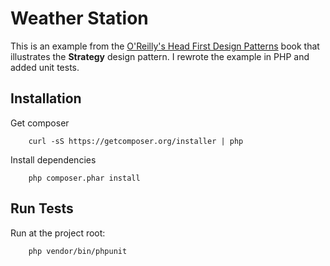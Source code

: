 # Weather Station

This is an example from the [O'Reilly's Head First Design Patterns](http://shop.oreilly.com/product/9780596007126.do) book that illustrates
the **Strategy** design pattern. I rewrote the example in PHP and added unit tests.

## Installation

Get composer

        curl -sS https://getcomposer.org/installer | php

Install dependencies

        php composer.phar install

## Run Tests

Run at the project root:

        php vendor/bin/phpunit

